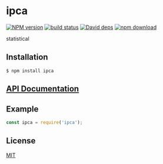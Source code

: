 # ipca

  [![NPM version][npm-image]][npm-url]
  [![build status][travis-image]][travis-url]
  [![David deps][david-image]][david-url]
  [![npm download][download-image]][download-url]
  
statistical

## Installation

`$ npm install ipca`

## [API Documentation](https://cheminfo.github.io/ipca/)

## Example

```js
const ipca = require('ipca');
```


## License

[MIT](./LICENSE)

[npm-image]: https://img.shields.io/npm/v/ipca.svg?style=flat-square
[npm-url]: https://www.npmjs.com/package/ipca
[travis-image]: https://img.shields.io/travis/cheminfo/ipca/master.svg?style=flat-square
[travis-url]: https://travis-ci.org/cheminfo/ipca
[david-image]: https://img.shields.io/david/cheminfo/ipca.svg?style=flat-square
[david-url]: https://david-dm.org/cheminfo/ipca
[download-image]: https://img.shields.io/npm/dm/ipca.svg?style=flat-square
[download-url]: https://www.npmjs.com/package/ipca
